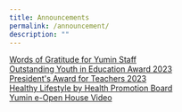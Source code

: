 ```yaml
---
title: Announcements
permalink: /announcement/
description: ""
---
```

[Words of Gratitude for Yumin Staff](/Words-of-gratitude-for-yumin-staff)<br>
[Outstanding Youth in Education Award 2023](/Outstanding-youth-education-award)<br>
[President's Award for Teachers 2023](/presidents-award-for-teachers)<br>
[Healthy Lifestyle by Health Promotion Board](/health-promotion-board)<br>
[Yumin e-Open House Video](https://www.youtube.com/watch?v=RWlPX4ma044)